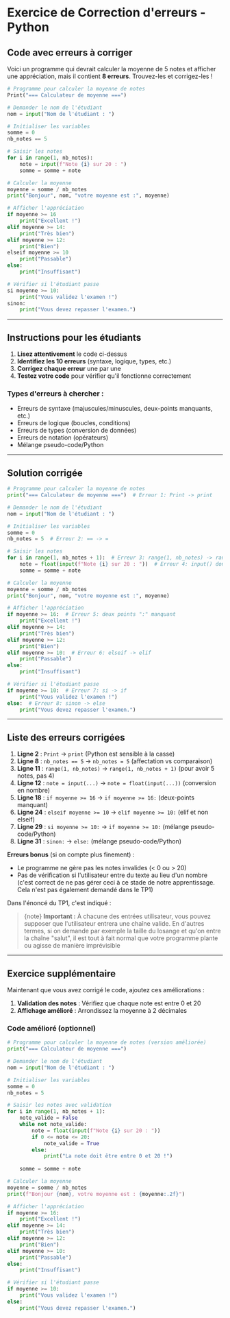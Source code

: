# Exercice de Correction d'erreurs - Python

## Code avec erreurs à corriger

Voici un programme qui devrait calculer la moyenne de 5 notes et afficher une appréciation, mais il contient **8 erreurs**. Trouvez-les et corrigez-les !

```python
# Programme pour calculer la moyenne de notes
Print("=== Calculateur de moyenne ===")

# Demander le nom de l'étudiant
nom = input("Nom de l'étudiant : ")

# Initialiser les variables
somme = 0
nb_notes == 5

# Saisir les notes
for i in range(1, nb_notes):
    note = input(f"Note {i} sur 20 : ")
    somme = somme + note

# Calculer la moyenne
moyenne = somme / nb_notes
print("Bonjour", nom, "votre moyenne est :", moyenne)

# Afficher l'appréciation
if moyenne >= 16
    print("Excellent !")
elif moyenne >= 14:
    print("Très bien")
elif moyenne >= 12:
    print("Bien")
elseif moyenne >= 10
    print("Passable")
else:
    print("Insuffisant")

# Vérifier si l'étudiant passe
si moyenne >= 10:
    print("Vous validez l'examen !")
sinon:
    print("Vous devez repasser l'examen.")
```

---

## Instructions pour les étudiants

1. **Lisez attentivement** le code ci-dessus
2. **Identifiez les 10 erreurs** (syntaxe, logique, types, etc.)
3. **Corrigez chaque erreur** une par une
4. **Testez votre code** pour vérifier qu'il fonctionne correctement

### Types d'erreurs à chercher :
- Erreurs de syntaxe (majuscules/minuscules, deux-points manquants, etc.)
- Erreurs de logique (boucles, conditions)
- Erreurs de types (conversion de données)
- Erreurs de notation (opérateurs)
- Mélange pseudo-code/Python

---

## Solution corrigée

```python
# Programme pour calculer la moyenne de notes
print("=== Calculateur de moyenne ===")  # Erreur 1: Print -> print

# Demander le nom de l'étudiant
nom = input("Nom de l'étudiant : ")

# Initialiser les variables
somme = 0
nb_notes = 5  # Erreur 2: == -> =

# Saisir les notes
for i in range(1, nb_notes + 1):  # Erreur 3: range(1, nb_notes) -> range(1, nb_notes + 1)
    note = float(input(f"Note {i} sur 20 : "))  # Erreur 4: input() donne une chaîne, il faut convertir
    somme = somme + note

# Calculer la moyenne
moyenne = somme / nb_notes
print("Bonjour", nom, "votre moyenne est :", moyenne)

# Afficher l'appréciation
if moyenne >= 16:  # Erreur 5: deux points ":" manquant
    print("Excellent !")
elif moyenne >= 14:
    print("Très bien")
elif moyenne >= 12:
    print("Bien")
elif moyenne >= 10:  # Erreur 6: elseif -> elif
    print("Passable")
else:
    print("Insuffisant")

# Vérifier si l'étudiant passe
if moyenne >= 10:  # Erreur 7: si -> if
    print("Vous validez l'examen !")
else:  # Erreur 8: sinon -> else
    print("Vous devez repasser l'examen.")
```

---

## Liste des erreurs corrigées

1. **Ligne 2** : `Print` → `print` (Python est sensible à la casse)
2. **Ligne 8** : `nb_notes == 5` → `nb_notes = 5` (affectation vs comparaison)
3. **Ligne 11** : `range(1, nb_notes)` → `range(1, nb_notes + 1)` (pour avoir 5 notes, pas 4)
4. **Ligne 12** : `note = input(...)` → `note = float(input(...))` (conversion en nombre)
5. **Ligne 18** : `if moyenne >= 16` → `if moyenne >= 16:` (deux-points manquant)
6. **Ligne 24** : `elseif moyenne >= 10` → `elif moyenne >= 10:` (elif et non elseif)
7. **Ligne 29** : `si moyenne >= 10:` → `if moyenne >= 10:` (mélange pseudo-code/Python)
8. **Ligne 31** : `sinon:` → `else:` (mélange pseudo-code/Python)

**Erreurs bonus** (si on compte plus finement) :
- Le programme ne gère pas les notes invalides (< 0 ou > 20)
- Pas de vérification si l'utilisateur entre du texte au lieu d'un nombre (c'est correct de ne pas gérer ceci à ce stade de notre apprentissage. Cela n'est pas également demandé dans le TP1)

Dans l'énoncé du TP1, c'est indiqué :

>{note} **Important :** À chacune des entrées utilisateur, vous pouvez supposer que l'utilisateur
entrera une chaîne valide. En d'autres termes, si on demande par exemple la taille du losange
et qu'on entre la chaîne "salut", il est tout à fait normal que votre programme plante ou
agisse de manière imprévisible

---

## Exercice supplémentaire

Maintenant que vous avez corrigé le code, ajoutez ces améliorations :

1. **Validation des notes** : Vérifiez que chaque note est entre 0 et 20
3. **Affichage amélioré** : Arrondissez la moyenne à 2 décimales

### Code amélioré (optionnel)

```python
# Programme pour calculer la moyenne de notes (version améliorée)
print("=== Calculateur de moyenne ===")

# Demander le nom de l'étudiant
nom = input("Nom de l'étudiant : ")

# Initialiser les variables
somme = 0
nb_notes = 5

# Saisir les notes avec validation
for i in range(1, nb_notes + 1):
    note_valide = False
    while not note_valide:
        note = float(input(f"Note {i} sur 20 : "))
        if 0 <= note <= 20:
            note_valide = True
        else:
            print("La note doit être entre 0 et 20 !")
    
    somme = somme + note

# Calculer la moyenne
moyenne = somme / nb_notes
print(f"Bonjour {nom}, votre moyenne est : {moyenne:.2f}")

# Afficher l'appréciation
if moyenne >= 16:
    print("Excellent !")
elif moyenne >= 14:
    print("Très bien")
elif moyenne >= 12:
    print("Bien")
elif moyenne >= 10:
    print("Passable")
else:
    print("Insuffisant")

# Vérifier si l'étudiant passe
if moyenne >= 10:
    print("Vous validez l'examen !")
else:
    print("Vous devez repasser l'examen.")
```
